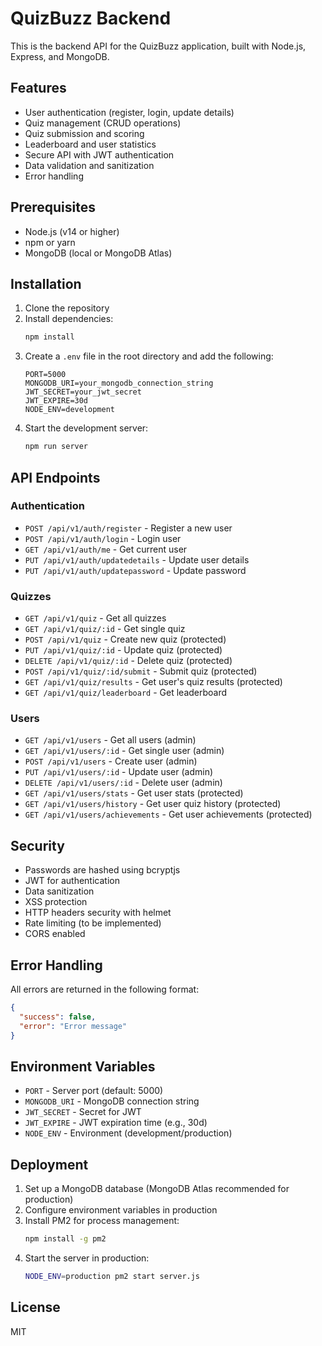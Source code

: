 # QuizBuzz Backend

This is the backend API for the QuizBuzz application, built with Node.js, Express, and MongoDB.

## Features

- User authentication (register, login, update details)
- Quiz management (CRUD operations)
- Quiz submission and scoring
- Leaderboard and user statistics
- Secure API with JWT authentication
- Data validation and sanitization
- Error handling

## Prerequisites

- Node.js (v14 or higher)
- npm or yarn
- MongoDB (local or MongoDB Atlas)

## Installation

1. Clone the repository
2. Install dependencies:
   ```bash
   npm install
   ```
3. Create a `.env` file in the root directory and add the following:
   ```
   PORT=5000
   MONGODB_URI=your_mongodb_connection_string
   JWT_SECRET=your_jwt_secret
   JWT_EXPIRE=30d
   NODE_ENV=development
   ```
4. Start the development server:
   ```bash
   npm run server
   ```

## API Endpoints

### Authentication

- `POST /api/v1/auth/register` - Register a new user
- `POST /api/v1/auth/login` - Login user
- `GET /api/v1/auth/me` - Get current user
- `PUT /api/v1/auth/updatedetails` - Update user details
- `PUT /api/v1/auth/updatepassword` - Update password

### Quizzes

- `GET /api/v1/quiz` - Get all quizzes
- `GET /api/v1/quiz/:id` - Get single quiz
- `POST /api/v1/quiz` - Create new quiz (protected)
- `PUT /api/v1/quiz/:id` - Update quiz (protected)
- `DELETE /api/v1/quiz/:id` - Delete quiz (protected)
- `POST /api/v1/quiz/:id/submit` - Submit quiz (protected)
- `GET /api/v1/quiz/results` - Get user's quiz results (protected)
- `GET /api/v1/quiz/leaderboard` - Get leaderboard

### Users

- `GET /api/v1/users` - Get all users (admin)
- `GET /api/v1/users/:id` - Get single user (admin)
- `POST /api/v1/users` - Create user (admin)
- `PUT /api/v1/users/:id` - Update user (admin)
- `DELETE /api/v1/users/:id` - Delete user (admin)
- `GET /api/v1/users/stats` - Get user stats (protected)
- `GET /api/v1/users/history` - Get user quiz history (protected)
- `GET /api/v1/users/achievements` - Get user achievements (protected)

## Security

- Passwords are hashed using bcryptjs
- JWT for authentication
- Data sanitization
- XSS protection
- HTTP headers security with helmet
- Rate limiting (to be implemented)
- CORS enabled

## Error Handling

All errors are returned in the following format:

```json
{
  "success": false,
  "error": "Error message"
}
```

## Environment Variables

- `PORT` - Server port (default: 5000)
- `MONGODB_URI` - MongoDB connection string
- `JWT_SECRET` - Secret for JWT
- `JWT_EXPIRE` - JWT expiration time (e.g., 30d)
- `NODE_ENV` - Environment (development/production)

## Deployment

1. Set up a MongoDB database (MongoDB Atlas recommended for production)
2. Configure environment variables in production
3. Install PM2 for process management:
   ```bash
   npm install -g pm2
   ```
4. Start the server in production:
   ```bash
   NODE_ENV=production pm2 start server.js
   ```

## License

MIT
